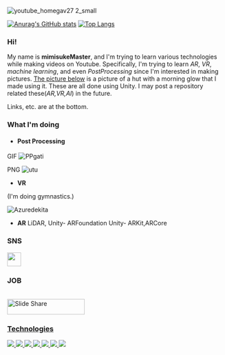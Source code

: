 ![youtube_homegav27 2_small](https://user-images.githubusercontent.com/81568941/134366440-23bae013-5fe3-4cf0-96cf-7df335fb4b9d.png)

[![Anurag's GitHub stats](https://github-readme-stats.vercel.app/api?username=mimisukeMaster&show_icons=true&theme=tokyonight)](https://github.com/anuraghazra/github-readme-stats)
[![Top Langs](https://github-readme-stats.vercel.app/api/top-langs/?username=mimisukeMaster&layout=compact)](https://github.com/anuraghazra/github-readme-stats)

### Hi!

My name is **mimisukeMaster**, and I'm trying to learn various technologies while making videos on Youtube. Specifically, I'm trying to learn *AR*, *VR*, *machine learning*, and even *PostProcessing* since I'm interested in making pictures. [The picture below](#hut) is a picture of a hut with a morning glow that I made using it.
 These are all done using Unity. I may post a repository related these(*AR,VR,AI*) in the future.
 
 Links, etc. are at the bottom.
 
### What I'm doing
- **<h4 id=hut>Post Processing</h4>**

 GIF
![PPgati](https://user-images.githubusercontent.com/81568941/134362253-bf665f26-b4f8-449c-a611-2d80ad3233c1.gif)

PNG
![utu](https://user-images.githubusercontent.com/81568941/134357931-f76bb642-a2ef-44da-8b0b-51cc66f9fda3.png)

- **VR**

(I'm doing gymnastics.)

![Azuredekita](https://user-images.githubusercontent.com/81568941/134363902-fc726e5d-de24-4a2c-9d3f-48e9ff87f6cc.gif)

- **AR**
LiDAR,
Unity- ARFoundation
Unity- ARKit,ARCore
### SNS
[<img src="https://user-images.githubusercontent.com/37477845/94174253-05ab8180-fed0-11ea-8cf6-312bdb610b74.png" width="32px">](https://twitter.com/mimisukeMaster) 

### JOB
<!--<a href="https://www.slideshare.net/mimisukeMaster/" target="_blank"><img src="https://public.slidesharecdn.com/v2/images/logo/slideshare-scribd-logo@2x.png?c945845d85" alt="Slide Share" height="41" width="174" ></a>--><a href="https://www.slideshare.net/mimisukeMaster/" target="_blank"><br><img src="https://public.slidesharecdn.com/v2/images/logo/slideshare-scribd-logo@2x.png?c945845d85" alt="Slide Share" height="36" width="180" >

### Technologies 
<img src="https://img.shields.io/badge/Unity-000000.svg?logo=unity&style=for-the-badge">
<img src="https://img.shields.io/badge/C%23-239120.svg?logo=C%20Sharp&style=flat"> 
<img src="https://img.shields.io/badge/Blender-F5792A.svg?logo=blender&color=096aff&style=flat">
 <img src="https://img.shields.io/badge/VR-F5792A.svg?&color=6F5BFA&style=flat">
 <img src="https://img.shields.io/badge/AR-F5792A.svg?&color=B1F9FA&style=flat">
<img src="https://img.shields.io/badge/Unity-MLAgents-black.svg">
  
<img src="https://img.shields.io/badge/Python-fff609.svg?logo=python&style=flat">
 
